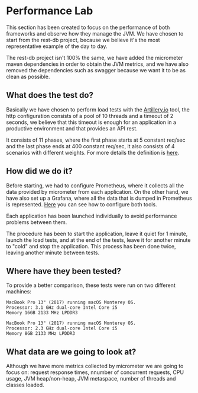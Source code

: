 # Performance Lab
This section has been created to focus on the performance of both frameworks and observe how they manage the JVM. We have chosen to start from the rest-db project, because we believe it's the most representative example of the day to day.

The rest-db project isn't 100% the same, we have added the micrometer maven dependencies in order to obtain the JVM metrics, and we have also removed the dependencies such as swagger because we want it to be as clean as possible.

## What does the test do? 
Basically we have chosen to perform load tests with the [Artillery.io](https://www.artillery.io/) tool, the http configuration consists of a pool of 10 threads and a timeout of 2 seconds, we believe that this timeout is enough for an application in a productive environment and that provides an API rest. 

It consists of 11 phases, where the first phase starts at 5 constant req/sec and the last phase ends at 400 constant req/sec, it also consists of 4 scenarios with different weights. For more details the definition is [here](https://github.com/MasterCloudApps-Projects/QuarkusMutiny_vs_ReactorSpring/blob/main/lab/configuration/load-testing.yml).

## How did we do it?
Before starting, we had to configure Prometheus, where it collects all the data provided by micrometer from each application. On the other hand, we have also set up a Grafana, where all the data that is dumped in Prometheus is represented. [Here](https://github.com/MasterCloudApps-Projects/QuarkusMutiny_vs_ReactorSpring/tree/main/lab/configuration) you can see how to configure both tools.

Each application has been launched individually to avoid performance problems between them. 

The procedure has been to start the application, leave it quiet for 1 minute, launch the load tests, and at the end of the tests, leave it for another minute to "cold" and stop the application. This process has been done twice, leaving another minute between tests. 

## Where have they been tested?
To provide a better comparison, these tests were run on two different machines:

```
MacBook Pro 13" (2017) running macOS Monterey OS.
Processor: 3.1 GHz dual-core Intel Core i5
Memory 16GB 2133 MHz LPDDR3
```

```
MacBook Pro 13" (2017) running macOS Monterey OS.
Processor: 2.3 GHz dual-core Intel Core i5
Memory 8GB 2133 MHz LPDDR3
```

## What data are we going to look at?
Although we have more metrics collected by micrometer we are going to focus on: request response times, nnumber of concurrent requests, CPU usage, JVM heap/non-heap, JVM metaspace, number of threads and classes loaded.